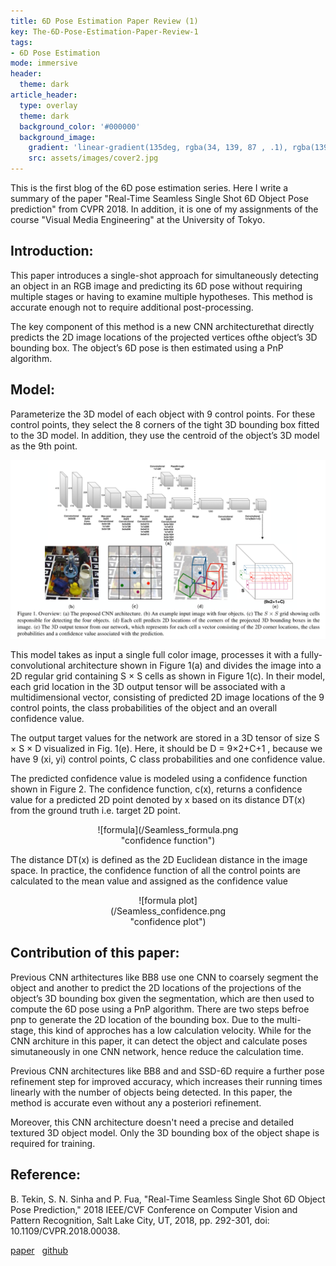 ```yaml
---
title: 6D Pose Estimation Paper Review (1)                                
key: The-6D-Pose-Estimation-Paper-Review-1
tags:
- 6D Pose Estimation
mode: immersive
header:
  theme: dark
article_header:
  type: overlay
  theme: dark
  background_color: '#000000'
  background_image:
    gradient: 'linear-gradient(135deg, rgba(34, 139, 87 , .1), rgba(139, 34, 139, .1))'
    src: assets/images/cover2.jpg
---
```

This is the first blog  of the 6D pose estimation series. Here I  write a summary of the paper "Real-Time Seamless Single Shot 6D Object Pose prediction" from CVPR 2018. In addition, it is one of my assignments of the course "Visual Media Engineering" at the University of Tokyo.                  

## Introduction:
This paper introduces a single-shot approach for simultaneously detecting an object in an RGB image and predicting its 6D pose without requiring multiple stages or having to examine multiple hypotheses. This method is accurate enough not to require additional post-processing.

The key component of this method is a new CNN architecturethat directly predicts the 2D image locations of the projected vertices ofthe object’s 3D bounding box. The object’s 6D pose is then estimated using a PnP algorithm.

## Model:

 Parameterize the 3D model of each object with 9 control points. For these control points, they select the 8 corners of the tight 3D bounding box fitted to the 3D model. In addition, they use the centroid of the object’s 3D model as the 9th point. 

<!--![CNN](/assets/images/Seamless_CNN.png){:width="650px"}-->

<!--img class="image image--xl" src="/images/Seamless_CNN.png"/-->
<img width="737" alt="undisplay" src="/assets/images/Seamless_CNN.png">

This model takes as input a single full color image, processes it with a fully-convolutional architecture shown in Figure 1(a) and divides the image into a 2D regular grid containing S × S cells as shown in Figure 1(c). In their model, each grid location in the 3D output tensor will be associated with a multidimensional vector, consisting of predicted 2D image locations of the 9 control points, the class probabilities of the object and an overall confidence value. 


The output target values for the network are stored in a 3D tensor of size S × S × D visualized in Fig. 1(e). Here, it should be D = 9×2+C+1 , because we have 9 (xi, yi) control points, C class probabilities and one confidence value.


The predicted confidence value is modeled using a confidence function shown in Figure 2. The confidence function, c(x), returns a confidence value for a predicted 2D point denoted by x based on its distance DT(x) from the ground truth i.e. target 2D point. 

<!--![formula](/assets/images/Seamless_formula.png){:width="650px"} -->

<div style="width:50%; margin:0 auto;" align="center" markdown="1">
![formula](/Seamless_formula.png "confidence function")
</div>

<!--img class="image image--xl" src="/Seamless_formula.png"/-->


The distance DT(x) is defined as the 2D Euclidean distance in the image space. In practice, the confidence function of all the control points are calculated to the mean value and assigned as the confidence value

<!--![confidence](/assets/images/Seamless_confidence.png){:width="350px" .shadow}-->

<div style="width:50%; margin:0 auto;" align="center" markdown="1">
![formula plot](/Seamless_confidence.png "confidence plot")
</div>


## Contribution of this paper:

Previous CNN arthitectures like BB8 use one CNN to coarsely segment the object and another to predict the 2D locations of the projections of the object’s 3D bounding box given the segmentation, which are then used to compute the 6D pose using a PnP algorithm. There are two steps befroe pnp to generate the 2D location of the bounding box. Due to the multi-stage, this kind of approches has a low calculation velocity. While for the CNN architure in this paper, it can detect the object and calculate poses simutaneously in one CNN network, hence reduce the calculation time. 

Previous CNN architectures like BB8 and and SSD-6D require a further pose refinement step for improved accuracy, which increases their running times linearly with the number of objects being detected.
In this paper, the method is accurate even without any a posteriori refinement. 

Moreover, this CNN architecture doesn't need a precise and detailed textured 3D object model.  Only  the 3D bounding box of the object shape is required for training. 



## Reference: 
B. Tekin, S. N. Sinha and P. Fua, "Real-Time Seamless Single Shot 6D Object Pose Prediction," 2018 IEEE/CVF Conference on Computer Vision and Pattern Recognition, Salt Lake City, UT, 2018, pp. 292-301, doi: 10.1109/CVPR.2018.00038.

[paper](https://arxiv.org/abs/1711.08848) &nbsp;        [github](https://github.com/Microsoft/singleshotpose)